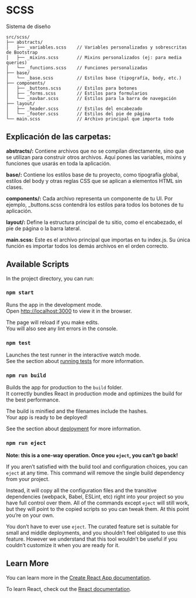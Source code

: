 # SCSS

Sistema de diseño

```
src/scss/
├── abstracts/
│   ├── _variables.scss    // Variables personalizadas y sobrescritas de Bootstrap
│   ├── _mixins.scss       // Mixins personalizados (ej: para media queries)
│   └── _functions.scss    // Funciones personalizadas
├── base/
│   └── _base.scss         // Estilos base (tipografía, body, etc.)
├── components/
│   ├── _buttons.scss      // Estilos para botones
│   ├── _forms.scss        // Estilos para formularios
│   └── _navbar.scss       // Estilos para la barra de navegación
├── layout/
│   ├── _header.scss       // Estilos del encabezado
│   └── _footer.scss       // Estilos del pie de página
└── main.scss              // Archivo principal que importa todo
```


## Explicación de las carpetas:

**abstracts/:** Contiene archivos que no se compilan directamente, sino que se utilizan para construir otros archivos. Aquí pones las variables, mixins y funciones que usarás en toda la aplicación.

**base/:** Contiene los estilos base de tu proyecto, como tipografía global, estilos del body y otras reglas CSS que se aplican a elementos HTML sin clases.

**components/:** Cada archivo representa un componente de tu UI. Por ejemplo, _buttons.scss contendrá los estilos para todos los botones de tu aplicación.

**layout/:** Define la estructura principal de tu sitio, como el encabezado, el pie de página o la barra lateral.

**main.scss:** Este es el archivo principal que importas en tu index.js. Su única función es importar todos los demás archivos en el orden correcto.


## Available Scripts

In the project directory, you can run:

### `npm start`

Runs the app in the development mode.\
Open [http://localhost:3000](http://localhost:3000) to view it in the browser.

The page will reload if you make edits.\
You will also see any lint errors in the console.

### `npm test`

Launches the test runner in the interactive watch mode.\
See the section about [running tests](https://facebook.github.io/create-react-app/docs/running-tests) for more information.

### `npm run build`

Builds the app for production to the `build` folder.\
It correctly bundles React in production mode and optimizes the build for the best performance.

The build is minified and the filenames include the hashes.\
Your app is ready to be deployed!

See the section about [deployment](https://facebook.github.io/create-react-app/docs/deployment) for more information.

### `npm run eject`

**Note: this is a one-way operation. Once you `eject`, you can’t go back!**

If you aren’t satisfied with the build tool and configuration choices, you can `eject` at any time. This command will remove the single build dependency from your project.

Instead, it will copy all the configuration files and the transitive dependencies (webpack, Babel, ESLint, etc) right into your project so you have full control over them. All of the commands except `eject` will still work, but they will point to the copied scripts so you can tweak them. At this point you’re on your own.

You don’t have to ever use `eject`. The curated feature set is suitable for small and middle deployments, and you shouldn’t feel obligated to use this feature. However we understand that this tool wouldn’t be useful if you couldn’t customize it when you are ready for it.

## Learn More

You can learn more in the [Create React App documentation](https://facebook.github.io/create-react-app/docs/getting-started).

To learn React, check out the [React documentation](https://reactjs.org/).
